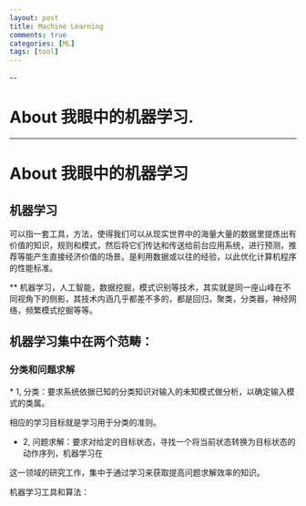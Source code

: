 ```yaml
---
layout: post
title: Machine Learning
comments: true
categories: [ML]
tags: [tool]
---
```


--

# About 我眼中的机器学习.

---




<H1>About 我眼中的机器学习</H1>
<h2>机器学习</h2>
可以指一套工具，方法，使得我们可以从现实世界中的海量大量的数据里提炼出有价值的知识，规则和模式，然后将它们传达和传送给前台应用系统，进行预测，推荐等能产生直接经济价值的场景。是利用数据或以往的经验，以此优化计算机程序的性能标准。

** 机器学习，人工智能，数据挖掘，模式识别等技术，其实就是同一座山峰在不同视角下的侧影，其技术内涵几乎都差不多的，都是回归，聚类，分类器，神经网络，频繁模式挖掘等等。

<h2>机器学习集中在两个范畴：</h2>
<h3>分类和问题求解</h3>
* 1, 分类：要求系统依据已知的分类知识对输入的未知模式做分析，以确定输入模式的类属。

相应的学习目标就是学习用于分类的准则。

* 2, 问题求解：要求对给定的目标状态，寻找一个将当前状态转换为目标状态的动作序列，机器学习在

这一领域的研究工作，集中于通过学习来获取提高问题求解效率的知识。

机器学习工具和算法：




